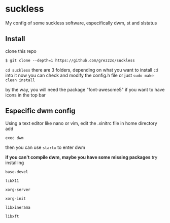 # suckless
My config of some suckless software, especifically dwm, st and slstatus
## Install
clone this repo

`$ git clone --depth=1 https://github.com/grezzzo/suckless`

`cd suckless`
there are 3 folders, depending on what you want to install `cd` into it
now you can check and modify the config.h file or just `sudo make clean install`

by the way, you will need the package "font-awesome5" if you want to have icons in the top bar

## Especific dwm config
Using a text editor like nano or vim, edit the .xinitrc file in home directory add

`exec dwm`

then you can use `startx` to enter dwm

**if you can't compile dwm, maybe you have some missing packages**
try installing

`base-devel`

`libX11`

`xorg-server`

`xorg-init`

`libxinerama`

`libxft`
